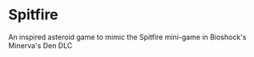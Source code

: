 # Spitfire
An inspired asteroid game to mimic the Spitfire mini-game in Bioshock's Minerva's Den DLC
